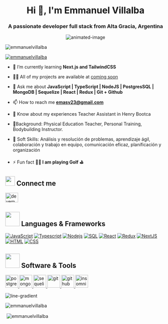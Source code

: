 <h1 align="center">Hi 👋, I'm Emmanuel Villalba</h1>
<h3 align="center">A passionate developer full stack from Alta Gracia, Argentina</h3>

<p align="center">
  <img src="https://user-images.githubusercontent.com/74038190/229223263-cf2e4b07-2615-4f87-9c38-e37600f8381a.gif" alt="animated-image">
</p>

<p align="left"> <img src="https://komarev.com/ghpvc/?username=emmanuelvillalba&label=Profile%20views&color=0e75b6&style=flat" alt="emmanuelvillalba" /> </p>

<p align="left"> <a href="https://github.com/ryo-ma/github-profile-trophy"><img src="https://github-profile-trophy.vercel.app/?username=emmanuelvillalba" alt="emmanuelvillalba" /></a> </p>

- 🌱 I’m currently learning **Next.js and TailwindCSS**

- 👨‍💻 All of my projects are available at [coming soon]()

- 💬 Ask me about **JavaScript | TypeScript | NodeJS | PostgresSQL | MongoDB | Sequelize | React | Redux | Git + Github**

- 📫 How to reach me **emasv23@gmail.com**

- 📄 Know about my experiences Teacher Assistant in Henry Bootca

- 📝Background: Physical Education Teacher, Personal Training, Bodybuilding Instructor.

- 📄 Soft Skills: Análisis y resolución de problemas, aprendizaje ágil, colaboración y trabajo en equipo, comunicación eficaz, planificación y organización
  
- ⚡ Fun fact **🏌🏿 I am playing Golf ⛳**

## <img src="https://media.giphy.com/media/iY8CRBdQXODJSCERIr/giphy.gif" width="30px"> Connect me
<p align="left">
<a href="https://linkedin.com/in/devemmanuelvillalba" target="blank"><img align="center" src="https://raw.githubusercontent.com/rahuldkjain/github-profile-readme-generator/master/src/images/icons/Social/linked-in-alt.svg" alt="devemmanuelvillalba" height="30" width="40" /></a>
</p>

## <img src="https://media.giphy.com/media/HwBlFQZFcAoUcPHZdX/giphy.gif" width="45px"> Languages & Frameworks

<a href="https://developer.mozilla.org/en-US/docs/Web/JavaScript"><img alt="JavaScript" src="https://img.shields.io/badge/JavaScript-F7DF1E.svg?logo=javascript&logoColor=black"></a>
<a href="https://www.typescriptlang.org/"><img alt="Typescript" src="https://img.shields.io/badge/TypeScript-14354C.svg?logo=typescript&logoColor=white&color=blue"></a>
<a href="https://nodejs.org/en/"><img alt="Nodejs" src="https://img.shields.io/badge/Nodejs-14354C.svg?logo=node.js&logoColor=black&color=darkgreen"></a>
<a href="https://www.mysql.com/"><img alt="SQL" src="https://custom-icon-badges.herokuapp.com/badge/SQL-025E8C.svg?logo=database&logoColor=white"></a>
<a href="https://reactjs.org/"><img alt="React" src="https://img.shields.io/badge/React-14354C.svg?logo=react&logoColor=white&color=skyblue"></a>
<a href="https://redux.js.org/"><img alt="Redux" src="https://img.shields.io/badge/Redux-14354C.svg?logo=redux&logoColor=white&color=purple"></a>
<a href="https://nextjs.org/"><img alt="NextJS" src="https://img.shields.io/badge/NextJS-14354C.svg?logo=next.js&logoColor=white&color=black"></a>
<a href="https://developer.mozilla.org/en-US/docs/Learn/Getting_started_with_the_web/HTML_basics"><img alt="HTML" src="https://img.shields.io/badge/HTML-14354C.svg?logo=html5&logoColor=black&color=orange"></a>
<a href="https://developer.mozilla.org/en-US/docs/Web/CSS"><img alt="CSS" src="https://img.shields.io/badge/CSS-14354C.svg?logo=css3&logoColor=white&color=blue"></a>

## <img src="https://media.giphy.com/media/iDaCeaKrHhUI1I8e2b/giphy.gif" width="45px"> Software & Tools

<a href="https://www.postgresql.org/" target="_blank" rel="noreferrer"> <img src="https://media.giphy.com/media/xTiTnuhyBF54B852nK/giphy.gif" alt="postgresql" width="40" height="40"/> </a> 
<a href="https://www.mongodb.com/" target="_blank" rel="noreferrer"> <img src="https://media.giphy.com/media/tAjb5pyCEBhEb8jWxC/giphy.gif" alt="mongodb" width="40" height="40"/> </a> 
<a href="https://sequelize.org/" target="_blank" rel="noreferrer"> <img src="https://media.giphy.com/media/xUA7aX4D31jMZgS5Ww/giphy.gif" alt="sequelize" width="40" height="40"/> </a> 
<a href="https://git-scm.com/" target="_blank" rel="noreferrer"> <img src="https://media.giphy.com/media/kH1DBkPNyZPOk0BxrM/giphy.gif" alt="git" width="40" height="40"/> </a> 
<a href="https://github.com/" target="_blank" rel="noreferrer"> <img src="https://media.giphy.com/media/KzJkzjggfGN5Py6nkT/giphy.gif" alt="github" width="40" height="40"/> </a> 
<a href="https://insomnia.rest/" target="_blank" rel="noreferrer"> <img src="https://media.giphy.com/media/3o6Zt62PeJeFUDwBUI/giphy.gif" alt="insomnia" width="40" height="40"/> </a> 

 <img src="https://user-images.githubusercontent.com/74038190/212284115-f47cd8ff-2ffb-4b04-b5bf-4d1c14c0247f.gif" alt="line-gradient"/>

<p><img align="center" src="https://github-readme-stats.vercel.app/api/top-langs?username=emmanuelvillalba&show_icons=true&locale=en&layout=compact" alt="emmanuelvillalba" /></p>
<p>&nbsp;<img align="center" src="https://github-readme-stats.vercel.app/api?username=emmanuelvillalba&show_icons=true&locale=en" alt="emmanuelvillalba" /></p>
